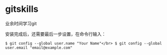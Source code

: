 # gitskills
业余时间学习git

安装完成后，还需要最后一步设置，在命令行输入：

`$ git config --global user.name "Your Name"</br>
 $ git config --global user.email "email@example.com"`
